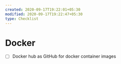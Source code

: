 ```yaml
---
created: 2020-09-17T19:22:01+05:30
modified: 2020-09-17T19:22:47+05:30
type: Checklist
---
```


# Docker

- [ ] Docker hub as GitHub for docker container images